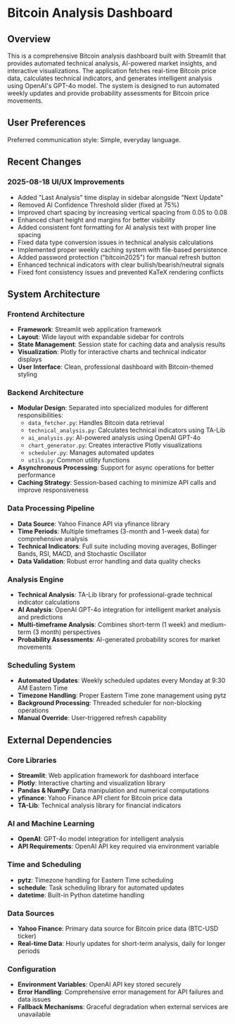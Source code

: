 # Bitcoin Analysis Dashboard

## Overview

This is a comprehensive Bitcoin analysis dashboard built with Streamlit that provides automated technical analysis, AI-powered market insights, and interactive visualizations. The application fetches real-time Bitcoin price data, calculates technical indicators, and generates intelligent analysis using OpenAI's GPT-4o model. The system is designed to run automated weekly updates and provide probability assessments for Bitcoin price movements.

## User Preferences

Preferred communication style: Simple, everyday language.

## Recent Changes

### 2025-08-18 UI/UX Improvements
- Added "Last Analysis" time display in sidebar alongside "Next Update"
- Removed AI Confidence Threshold slider (fixed at 75%)
- Improved chart spacing by increasing vertical spacing from 0.05 to 0.08
- Enhanced chart height and margins for better visibility
- Added consistent font formatting for AI analysis text with proper line spacing
- Fixed data type conversion issues in technical analysis calculations
- Implemented proper weekly caching system with file-based persistence
- Added password protection ("bitcoin2025") for manual refresh button
- Enhanced technical indicators with clear bullish/bearish/neutral signals
- Fixed font consistency issues and prevented KaTeX rendering conflicts

## System Architecture

### Frontend Architecture
- **Framework**: Streamlit web application framework
- **Layout**: Wide layout with expandable sidebar for controls
- **State Management**: Session state for caching data and analysis results
- **Visualization**: Plotly for interactive charts and technical indicator displays
- **User Interface**: Clean, professional dashboard with Bitcoin-themed styling

### Backend Architecture
- **Modular Design**: Separated into specialized modules for different responsibilities:
  - `data_fetcher.py`: Handles Bitcoin data retrieval
  - `technical_analysis.py`: Calculates technical indicators using TA-Lib
  - `ai_analysis.py`: AI-powered analysis using OpenAI GPT-4o
  - `chart_generator.py`: Creates interactive Plotly visualizations
  - `scheduler.py`: Manages automated updates
  - `utils.py`: Common utility functions
- **Asynchronous Processing**: Support for async operations for better performance
- **Caching Strategy**: Session-based caching to minimize API calls and improve responsiveness

### Data Processing Pipeline
- **Data Source**: Yahoo Finance API via yfinance library
- **Time Periods**: Multiple timeframes (3-month and 1-week data) for comprehensive analysis
- **Technical Indicators**: Full suite including moving averages, Bollinger Bands, RSI, MACD, and Stochastic Oscillator
- **Data Validation**: Robust error handling and data quality checks

### Analysis Engine
- **Technical Analysis**: TA-Lib library for professional-grade technical indicator calculations
- **AI Analysis**: OpenAI GPT-4o integration for intelligent market analysis and predictions
- **Multi-timeframe Analysis**: Combines short-term (1 week) and medium-term (3 month) perspectives
- **Probability Assessments**: AI-generated probability scores for market movements

### Scheduling System
- **Automated Updates**: Weekly scheduled updates every Monday at 9:30 AM Eastern Time
- **Timezone Handling**: Proper Eastern Time zone management using pytz
- **Background Processing**: Threaded scheduler for non-blocking operations
- **Manual Override**: User-triggered refresh capability

## External Dependencies

### Core Libraries
- **Streamlit**: Web application framework for dashboard interface
- **Plotly**: Interactive charting and visualization library
- **Pandas & NumPy**: Data manipulation and numerical computations
- **yfinance**: Yahoo Finance API client for Bitcoin price data
- **TA-Lib**: Technical analysis library for financial indicators

### AI and Machine Learning
- **OpenAI**: GPT-4o model integration for intelligent analysis
- **API Requirements**: OpenAI API key required via environment variable

### Time and Scheduling
- **pytz**: Timezone handling for Eastern Time scheduling
- **schedule**: Task scheduling library for automated updates
- **datetime**: Built-in Python datetime handling

### Data Sources
- **Yahoo Finance**: Primary data source for Bitcoin price data (BTC-USD ticker)
- **Real-time Data**: Hourly updates for short-term analysis, daily for longer periods

### Configuration
- **Environment Variables**: OpenAI API key stored securely
- **Error Handling**: Comprehensive error management for API failures and data issues
- **Fallback Mechanisms**: Graceful degradation when external services are unavailable